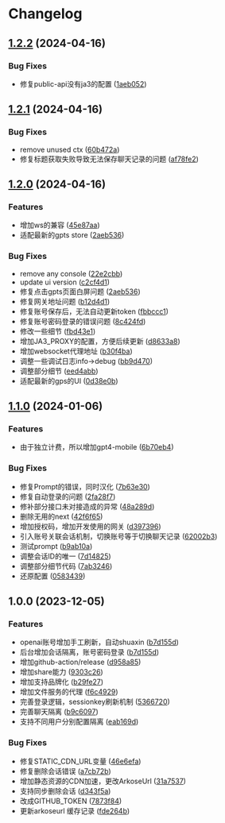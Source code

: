 # Changelog

## [1.2.2](https://github.com/liuhuapiaoyuan/chatgpt-mirror-server/compare/v1.2.1...v1.2.2) (2024-04-16)


### Bug Fixes

* 修复public-api没有ja3的配置 ([1aeb052](https://github.com/liuhuapiaoyuan/chatgpt-mirror-server/commit/1aeb0529e194377dc2d01759346f3fa4ffbc6ab5))

## [1.2.1](https://github.com/liuhuapiaoyuan/chatgpt-mirror-server/compare/v1.2.0...v1.2.1) (2024-04-16)


### Bug Fixes

* remove unused ctx ([60b472a](https://github.com/liuhuapiaoyuan/chatgpt-mirror-server/commit/60b472acd097efb13d9577b89b34ad229fa66e47))
* 修复标题获取失败导致无法保存聊天记录的问题 ([af78fe2](https://github.com/liuhuapiaoyuan/chatgpt-mirror-server/commit/af78fe2718ee771ae2b45def7efb775adfb26cf4))

## [1.2.0](https://github.com/liuhuapiaoyuan/chatgpt-mirror-server/compare/v1.1.0...v1.2.0) (2024-04-16)


### Features

* 增加ws的兼容 ([45e87aa](https://github.com/liuhuapiaoyuan/chatgpt-mirror-server/commit/45e87aa550962cd002db7592ac5ee151018c7387))
* 适配最新的gpts store ([2aeb536](https://github.com/liuhuapiaoyuan/chatgpt-mirror-server/commit/2aeb536128b1fda191652d645a53d8282552fb31))


### Bug Fixes

* remove any console ([22e2cbb](https://github.com/liuhuapiaoyuan/chatgpt-mirror-server/commit/22e2cbb695703e2e59507867ac5176f63129cd90))
* update ui version ([c2cf4d1](https://github.com/liuhuapiaoyuan/chatgpt-mirror-server/commit/c2cf4d1624dd4ff0a8497c6f798195167935557e))
* 修复点击gpts页面白屏问题 ([2aeb536](https://github.com/liuhuapiaoyuan/chatgpt-mirror-server/commit/2aeb536128b1fda191652d645a53d8282552fb31))
* 修复网关地址问题 ([b12d4d1](https://github.com/liuhuapiaoyuan/chatgpt-mirror-server/commit/b12d4d18240d9f57b803f815a1b48da45339db46))
* 修复账号保存后，无法自动更新token ([fbbccc1](https://github.com/liuhuapiaoyuan/chatgpt-mirror-server/commit/fbbccc1e22b7d6004c87267221815a7b46bd159a))
* 修复账号密码登录的错误问题 ([8c424fd](https://github.com/liuhuapiaoyuan/chatgpt-mirror-server/commit/8c424fd55360ef6ca8cc3b85539af5d076ed0453))
* 修改一些细节 ([fbd43e1](https://github.com/liuhuapiaoyuan/chatgpt-mirror-server/commit/fbd43e1f59649794dc2f9b6d9111d581da0cb8f8))
* 增加JA3_PROXY的配置，方便后续更新 ([d8633a8](https://github.com/liuhuapiaoyuan/chatgpt-mirror-server/commit/d8633a86755111247835629be5d31831c52eee86))
* 增加websocket代理地址 ([b30f4ba](https://github.com/liuhuapiaoyuan/chatgpt-mirror-server/commit/b30f4baf595d9e93f260a91959b8423f41544b53))
* 调整一些调试日志info-&gt;debug ([bb9d470](https://github.com/liuhuapiaoyuan/chatgpt-mirror-server/commit/bb9d47055e78a39023ee41cfd053a26ff9f6df51))
* 调整部分细节 ([eed4abb](https://github.com/liuhuapiaoyuan/chatgpt-mirror-server/commit/eed4abbebf1d412c2a1ffe233cb6b01671049f5c))
* 适配最新的gps的UI ([0d38e0b](https://github.com/liuhuapiaoyuan/chatgpt-mirror-server/commit/0d38e0bdd32662979943b8c196382b5a9310f345))

## [1.1.0](https://github.com/liuhuapiaoyuan/chatgpt-mirror-server/compare/v1.0.0...v1.1.0) (2024-01-06)


### Features

* 由于独立计费，所以增加gpt4-mobile ([6b70eb4](https://github.com/liuhuapiaoyuan/chatgpt-mirror-server/commit/6b70eb4cf4b0b1a99d4e0bd1b938641af8613ba3))


### Bug Fixes

* 修复Prompt的错误，同时汉化 ([7b63e30](https://github.com/liuhuapiaoyuan/chatgpt-mirror-server/commit/7b63e30ffd3d4ab9b100011f68dee56979287b02))
* 修复自动登录的问题 ([2fa28f7](https://github.com/liuhuapiaoyuan/chatgpt-mirror-server/commit/2fa28f70a6de71a953e74db0d817801d128183cb))
* 修补部分接口未对接造成的异常 ([48a289d](https://github.com/liuhuapiaoyuan/chatgpt-mirror-server/commit/48a289d2a8a84fc71141027e9e57ad31df0f8e19))
* 删除无用的next ([42f6f65](https://github.com/liuhuapiaoyuan/chatgpt-mirror-server/commit/42f6f6579b1ccd67ed13c323198b3592fde31b30))
* 增加授权码，增加开发使用的网关 ([d397396](https://github.com/liuhuapiaoyuan/chatgpt-mirror-server/commit/d3973966d90338d8979e6e8cd28d3ad2ff1951ca))
* 引入账号关联会话机制，切换账号等于切换聊天记录 ([62002b3](https://github.com/liuhuapiaoyuan/chatgpt-mirror-server/commit/62002b3f4a6bc4896f51debd31fa0ba97278b86d))
* 测试prompt ([b9ab10a](https://github.com/liuhuapiaoyuan/chatgpt-mirror-server/commit/b9ab10a46d9d2495b2e6d308b9e191e911439f77))
* 调整会话ID的唯一 ([7d14825](https://github.com/liuhuapiaoyuan/chatgpt-mirror-server/commit/7d148252c41dc278203d2b3e7f2a30a55e6281e2))
* 调整部分细节代码 ([7ab3246](https://github.com/liuhuapiaoyuan/chatgpt-mirror-server/commit/7ab32464b760f3793b83df5076f11e25122a0d27))
* 还原配置 ([0583439](https://github.com/liuhuapiaoyuan/chatgpt-mirror-server/commit/0583439665dae4f5447dd6db6af6e8df3aae6bd4))

## 1.0.0 (2023-12-05)


### Features

* openai账号增加手工刷新，自动shuaxin ([b7d155d](https://github.com/liuhuapiaoyuan/chatgpt-mirror-server/commit/b7d155d4744f571bfa4b7ede511ff3d1a4eda1b2))
* 后台增加会话隔离，账号密码登录 ([b7d155d](https://github.com/liuhuapiaoyuan/chatgpt-mirror-server/commit/b7d155d4744f571bfa4b7ede511ff3d1a4eda1b2))
* 增加github-action/release ([d958a85](https://github.com/liuhuapiaoyuan/chatgpt-mirror-server/commit/d958a85e878c179001345f38fb8d9fdf962e221a))
* 增加share能力 ([9303c26](https://github.com/liuhuapiaoyuan/chatgpt-mirror-server/commit/9303c26e8916faea58f2695c01e6c667a5c770d7))
* 增加支持品牌化 ([b29fe27](https://github.com/liuhuapiaoyuan/chatgpt-mirror-server/commit/b29fe2765fc36f08345bf0f708cbdc4d8b9ef6f8))
* 增加文件服务的代理 ([f6c4929](https://github.com/liuhuapiaoyuan/chatgpt-mirror-server/commit/f6c4929d0169a1d9a51b1ce0f02f150ade06c6ef))
* 完善登录逻辑，sessionkey刷新机制 ([5366720](https://github.com/liuhuapiaoyuan/chatgpt-mirror-server/commit/5366720a6f2ba7aad32cb16cefd728be5347d017))
* 完善聊天隔离 ([b9c6097](https://github.com/liuhuapiaoyuan/chatgpt-mirror-server/commit/b9c609729c5e5f3ee912e09543f6a3861492d529))
* 支持不同用户分别配置隔离 ([eab169d](https://github.com/liuhuapiaoyuan/chatgpt-mirror-server/commit/eab169d5ca72b5eecf002562e5afbaa4dd639e82))


### Bug Fixes

* 修复STATIC_CDN_URL变量 ([46e6efa](https://github.com/liuhuapiaoyuan/chatgpt-mirror-server/commit/46e6efa31dcd634275a833e6011836539be0fa57))
* 修复删除会话错误 ([a7cb72b](https://github.com/liuhuapiaoyuan/chatgpt-mirror-server/commit/a7cb72b6fe27d0c389ab335f5d04cc0e4c67b1b7))
* 增加静态资源的CDN加速，更改ArkoseUrl ([31a7537](https://github.com/liuhuapiaoyuan/chatgpt-mirror-server/commit/31a75376ed05d22456078f4b1a99e10e1a514454))
* 支持同步删除会话 ([d343f5a](https://github.com/liuhuapiaoyuan/chatgpt-mirror-server/commit/d343f5a1caaacfd508ea45b1098afd8c98eeadfe))
* 改成GITHUB_TOKEN ([7873f84](https://github.com/liuhuapiaoyuan/chatgpt-mirror-server/commit/7873f84d7d3d227e6b61ebeef7b54394a655678e))
* 更新arkoseurl 缓存记录 ([fde264b](https://github.com/liuhuapiaoyuan/chatgpt-mirror-server/commit/fde264b0d12d14fe9831a9725c9d7c1624d43973))
